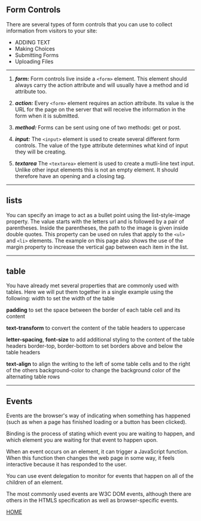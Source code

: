 ## Form Controls
There are several types of form controls that
you can use to collect information from visitors
to your site:
* ADDING TEXT
* Making Choices
* Submitting Forms
* Uploading Files

<hr>

1. ***form:***
Form controls live inside a
`<form>` element. This element
should always carry the action
attribute and will usually have a
method and id attribute too.

2. ***action:***
Every `<form>` element requires
an action attribute. Its value
is the URL for the page on the
server that will receive the
information in the form when it
is submitted.

3. ***method:***
Forms can be sent using one of
two methods: get or post.

4. ***input:***
The `<input>` element is used
to create several different form
controls. The value of the type
attribute determines what kind
of input they will be creating.

5. ***textarea***
The `<textarea>` element
is used to create a mutli-line
text input. Unlike other input
elements this is not an empty
element. It should therefore have
an opening and a closing tag.

<hr>

## lists
You can specify an image to act
as a bullet point using the
list-style-image property.
The value starts with the letters
url and is followed by a pair
of parentheses. Inside the
parentheses, the path to the
image is given inside double
quotes.
This property can be used on
rules that apply to the `<ul>` and
`<li>` elements.
The example on this page also
shows the use of the margin
property to increase the vertical
gap between each item in the
list.

<hr>

## table

You have already met several
properties that are commonly
used with tables. Here we will
put them together in a single
example using the following:
width to set the width of the
table

**padding** to set the space
between the border of each table
cell and its content

**text-transform** to convert the
content of the table headers to
uppercase

**letter-spacing**, **font-size**
to add additional styling to the
content of the table headers
border-top, border-bottom
to set borders above and below
the table headers

**text-align** to align the writing
to the left of some table cells and
to the right of the others
background-color to change
the background color of the
alternating table rows

<hr>

## Events

Events are the browser's way of indicating when
something has happened (such as when a page has
finished loading or a button has been clicked).

Binding is the process of stating which event you are
waiting to happen, and which element you are waiting
for that event to happen upon.

When an event occurs on an element, it can trigger a
JavaScript function. When this function then changes
the web page in some way, it feels interactive because
it has responded to the user.

You can use event delegation to monitor for events
that happen on all of the children of an element.

The most commonly used events are W3C DOM
events, although there are others in the HTMLS
specification as well as browser-specific events.

<a href="README.md">HOME</a>
